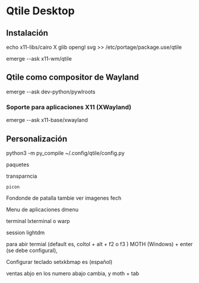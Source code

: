 # Qtile Desktop

## Instalación
echo x11-libs/cairo X glib opengl svg >> /etc/portage/package.use/qtile

emerge --ask x11-wm/qtile

## Qtile como compositor de Wayland

emerge --ask dev-python/pywlroots

### Soporte para aplicaciones X11 (XWayland)
emerge --ask x11-base/xwayland

## Personalización

python3 -m py_compile ~/.config/qtile/config.py

paquetes

transparncia
    
    picon

Fondonde de patalla tambie ver imagenes
    fech

Menu de aplicaciones
    dmenu

terminal
    lxterminal o warp

session
    lightdm

para abir termial (default es, coltol + alt + f2 o f3 )
    MOTH (Windows) + enter (se debe configural),

Configurar teclado
setxkbmap es (español)

ventas
    abjo en los numero abajo cambia, y moth + tab
